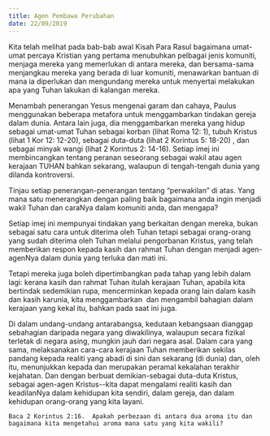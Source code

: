 ```yaml
---
title: Agen Pembawa Perubahan
date: 22/09/2019
---
```


Kita telah melihat pada bab-bab awal Kisah Para Rasul bagaimana umat-umat percaya Kristian yang pertama menubuhkan pelbagai jenis komuniti, menjaga mereka yang memerlukan di antara mereka, dan bersama-sama menjangkau mereka yang berada di luar komuniti, menawarkan bantuan di mana ia diperlukan dan mengundang mereka untuk menyertai melakukan apa yang Tuhan lakukan di kalangan mereka.

Menambah penerangan Yesus mengenai garam dan cahaya, Paulus menggunakan beberapa metafora untuk menggambarkan tindakan gereja dalam dunia. Antara lain juga, dia menggambarkan mereka yang hidup sebagai umat-umat Tuhan sebagai korban (lihat Roma 12: 1), tubuh Kristus (lihat 1 Kor 12: 12-20), sebagai duta-duta (lihat 2 Korintus 5: 18-20) , dan sebagai minyak wangi (lihat 2 Korintus 2: 14-16). Setiap imej ini membincangkan tentang peranan seseorang sebagai wakil atau agen kerajaan TUHAN bahkan sekarang, walaupun di tengah-tengah dunia yang dilanda kontroversi.

Tinjau setiap penerangan-penerangan tentang “perwakilan” di atas. Yang mana satu menerangkan dengan paling baik bagaimana anda ingin menjadi wakil Tuhan dan caraNya dalam komuniti anda, dan mengapa?

Setiap imej ini mempunyai tindakan yang berkaitan dengan mereka, bukan sebagai satu cara untuk diterima oleh Tuhan tetapi sebagai orang-orang yang sudah diterima oleh Tuhan melalui pengorbanan Kristus, yang telah memberikan respon kepada kasih dan rahmat Tuhan dengan menjadi agen-agenNya dalam dunia yang terluka dan mati ini.

Tetapi mereka juga boleh dipertimbangkan pada tahap yang lebih dalam lagi: kerana kasih dan rahmat Tuhan itulah kerajaan Tuhan, apabila kita bertindak sedemikian rupa, mencerminkan kepada orang lain dalam kasih dan kasih karunia, kita menggambarkan  dan mengambil bahagian dalam kerajaan yang kekal itu, bahkan pada saat ini juga.

Di dalam undang-undang antarabangsa, kedutaan kebangsaan dianggap sebahagian daripada negara yang diwakilinya, walaupun secara fizikal terletak di negara asing, mungkin jauh dari negara asal. Dalam cara yang sama, melaksanakan cara-cara kerajaan Tuhan memberikan sekilas pandang kepada realiti yang abadi di sini dan sekarang (di dunia) dan, oleh itu, menunjukkan kepada dan merupakan peramal kekalahan terakhir kejahatan. Dan dengan berbuat demikian-sebagai duta-duta Kristus, sebagai agen-agen Kristus--kita dapat mengalami realiti kasih dan keadilanNya dalam kehidupan kita sendiri, dalam gereja, dan dalam kehidupan orang-orang yang kita layani.

`Baca 2 Korintus 2:16.  Apakah perbezaan di antara dua aroma itu dan bagaimana kita mengetahui aroma mana satu yang kita wakili?`